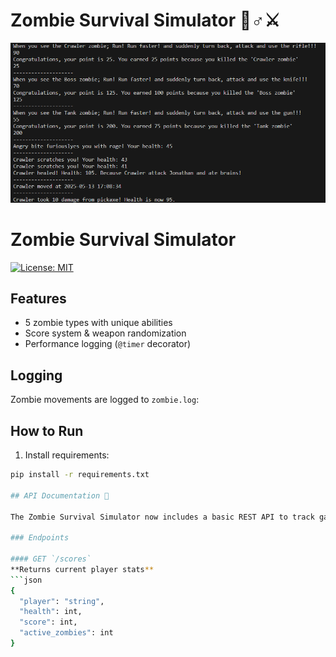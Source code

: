 # Zombie Survival Simulator 🧟♂️⚔️

![Combat Screenshot](screenshots/combat-screenshot.png)

# Zombie Survival Simulator  
[![License: MIT](https://img.shields.io/badge/License-MIT-yellow.svg)](https://opensource.org/licenses/MIT)  

## Features
- 5 zombie types with unique abilities
- Score system & weapon randomization
- Performance logging (`@timer` decorator)

## Logging  
Zombie movements are logged to `zombie.log`:  

## How to Run
1. Install requirements:
```bash
pip install -r requirements.txt

## API Documentation 🚀

The Zombie Survival Simulator now includes a basic REST API to track game progress in real-time.

### Endpoints

#### GET `/scores`
**Returns current player stats**  
```json
{
  "player": "string",
  "health": int,
  "score": int,
  "active_zombies": int 
}

